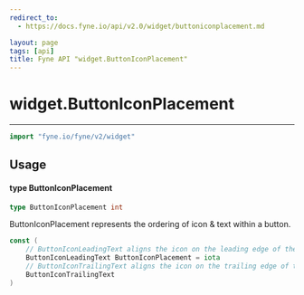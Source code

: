 ```yaml
---
redirect_to:
  - https://docs.fyne.io/api/v2.0/widget/buttoniconplacement.md

layout: page
tags: [api]
title: Fyne API "widget.ButtonIconPlacement"
---
```



# widget.ButtonIconPlacement
---
```go
import "fyne.io/fyne/v2/widget"
```

## Usage

#### type ButtonIconPlacement

```go
type ButtonIconPlacement int
```

ButtonIconPlacement represents the ordering of icon & text within a button.

```go
const (
	// ButtonIconLeadingText aligns the icon on the leading edge of the text.
	ButtonIconLeadingText ButtonIconPlacement = iota
	// ButtonIconTrailingText aligns the icon on the trailing edge of the text.
	ButtonIconTrailingText
)
```
